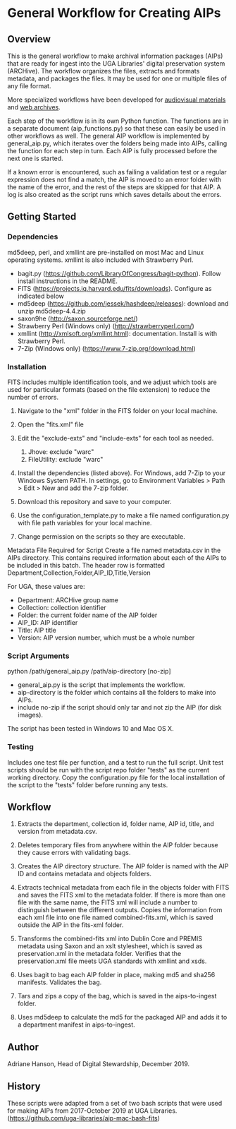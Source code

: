 # General Workflow for Creating AIPs

## Overview

This is the general workflow to make archival information packages (AIPs) that are ready for ingest into the UGA Libraries' digital preservation system (ARCHive). 
The workflow organizes the files, extracts and formats metadata, and packages the files. 
It may be used for one or multiple files of any file format. 

More specialized workflows have been developed for [audiovisual materials](https://github.com/uga-libraries/av-aip_russell) and [web archives](https://github.com/uga-libraries/web-aip). 

Each step of the workflow is in its own Python function. 
The functions are in a separate document (aip_functions.py) so that these can easily be used in other workflows as well. 
The general AIP workflow is implemented by general_aip.py, which iterates over the folders being made into AIPs, calling the function for each step in turn. 
Each AIP is fully processed before the next one is started.

If a known error is encountered, such as failing a validation test or a regular expression does not find a match, 
the AIP is moved to an error folder with the name of the error, and the rest of the steps are skipped for that AIP. 
A log is also created as the script runs which saves details about the errors. 

## Getting Started

### Dependencies

md5deep, perl, and xmllint are pre-installed on most Mac and Linux operating systems. xmllint is also included with Strawberry Perl.
* bagit.py (https://github.com/LibraryOfCongress/bagit-python). Follow install instructions in the README.
* FITS (https://projects.iq.harvard.edu/fits/downloads). Configure as indicated below
* md5deep (https://github.com/jessek/hashdeep/releases): download and unzip md5deep-4.4.zip
* saxon9he (http://saxon.sourceforge.net/)
* Strawberry Perl (Windows only) (http://strawberryperl.com/)
* xmllint (http://xmlsoft.org/xmllint.html): documentation. Install is with Strawberry Perl.
* 7-Zip (Windows only) (https://www.7-zip.org/download.html)

### Installation

FITS includes multiple identification tools, and we adjust which tools are used for particular formats (based on the file extension) to reduce the number of errors.
1. Navigate to the "xml" folder in the FITS folder on your local machine.
2. Open the "fits.xml" file
3. Edit the "exclude-exts" and "include-exts" for each tool as needed.
    1. Jhove: exclude "warc"
    2. FileUtility: exclude "warc"

1. Install the dependencies (listed above). For Windows, add 7-Zip to your Windows System PATH. In settings, go to Environment Variables > Path > Edit > New and add the 7-zip folder. 


2. Download this repository and save to your computer.
3. Use the configuration_template.py to make a file named configuration.py with file path variables for your local machine.
5. Change permission on the scripts so they are executable.

Metadata File Required for Script
Create a file named metadata.csv in the AIPs directory. This contains required information about each of the AIPs to be included in this batch.
The header row is formatted Department,Collection,Folder,AIP_ID,Title,Version

For UGA, these values are:
* Department: ARCHive group name
* Collection: collection identifier
* Folder: the current folder name of the AIP folder
* AIP_ID: AIP identifier
* Title: AIP title
* Version: AIP version number, which must be a whole number

### Script Arguments

python /path/general_aip.py /path/aip-directory [no-zip]
* general_aip.py is the script that implements the workflow.
* aip-directory is the folder which contains all the folders to make into AIPs.
* include no-zip if the script should only tar and not zip the AIP (for disk images).

The script has been tested in Windows 10 and Mac OS X.

### Testing

Includes one test file per function, and a test to run the full script.
Unit test scripts should be run with the script repo folder "tests" as the current working directory.
Copy the configuration.py file for the local installation of the script to the "tests" folder before running any tests.

## Workflow

1. Extracts the department, collection id, folder name, AIP id, title, and version from metadata.csv.


2. Deletes temporary files from anywhere within the AIP folder because they cause errors with validating bags.
3. Creates the AIP directory structure. The AIP folder is named with the AIP ID and contains metadata and objects folders.
4. Extracts technical metadata from each file in the objects folder with FITS and saves the FITS xml to the metadata folder. If there is more than one file with the same name, the FITS xml will include a number to distinguish between the different outputs. Copies the information from each xml file into one file named combined-fits.xml, which is saved outside the AIP in the fits-xml folder.
5. Transforms the combined-fits xml into Dublin Core and PREMIS metadata using Saxon and an xslt stylesheet, which is saved as preservation.xml in the metadata folder. Verifies that the preservation.xml file meets UGA standards with xmllint and xsds.
6. Uses bagit to bag each AIP folder in place, making md5 and sha256 manifests. Validates the bag.
7. Tars and zips a copy of the bag, which is saved in the aips-to-ingest folder.
8. Uses md5deep to calculate the md5 for the packaged AIP and adds it to a department manifest in aips-to-ingest.

## Author

Adriane Hanson, Head of Digital Stewardship, December 2019.

## History

These scripts were adapted from a set of two bash scripts that were used for making AIPs from 2017-October 2019 at UGA Libraries. (https://github.com/uga-libraries/aip-mac-bash-fits)

